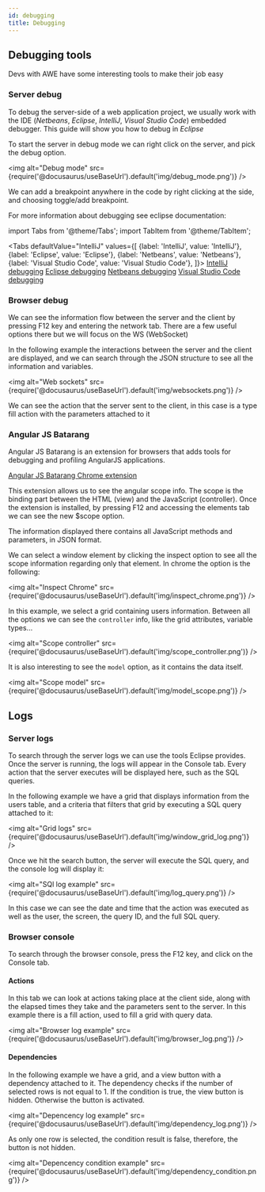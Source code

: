 ```yaml
---
id: debugging
title: Debugging
---
```


## Debugging tools

Devs with AWE have some interesting tools to make their job easy

### Server debug

To debug the server-side of a web application project, we usually work with the IDE (*Netbeans*, *Eclipse*, *IntelliJ*, *Visual Studio Code*) embedded debugger. This guide will show you how to debug in *Eclipse*

To start the server in debug mode we can right click on the server, and pick the debug option.

<img alt="Debug mode" src={require('@docusaurus/useBaseUrl').default('img/debug_mode.png')} />

We can add a breakpoint anywhere in the code by right clicking at the side, and choosing toggle/add breakpoint.

For more information about debugging see eclipse documentation:

import Tabs from '@theme/Tabs';
import TabItem from '@theme/TabItem';

<Tabs
  defaultValue="IntelliJ"
  values={[
    {label: 'IntelliJ', value: 'IntelliJ'},
    {label: 'Eclipse',  value: 'Eclipse'},
    {label: 'Netbeans', value: 'Netbeans'},
    {label: 'Visual Studio Code', value: 'Visual Studio Code'},
  ]}>
  <TabItem value="IntelliJ"><a target="_blank" rel="noopener noreferrer" href="https://www.jetbrains.com/help/idea/debugging-code.html">IntelliJ debugging</a></TabItem>
  <TabItem value="Eclipse"><a target="_blank" rel="noopener noreferrer" href="https://www.eclipse.org/community/eclipse_newsletter/2017/june/article1.php">Eclipse debugging</a></TabItem>
  <TabItem value="Netbeans"><a target="_blank" rel="noopener noreferrer" href="https://netbeans.org/features/java/debugger.html">Netbeans debugging</a></TabItem>
  <TabItem value="Visual Studio Code"><a target="_blank" rel="noopener noreferrer" href="https://code.visualstudio.com/docs/editor/debugging">Visual Studio Code debugging</a></TabItem>
</Tabs>

### Browser debug
We can see the information flow between the server and the client by pressing F12 key and entering the network tab. 
There are a few useful options there but we will focus on the WS (WebSocket) 

In the following example the interactions between the server and the client are displayed, and we can search through the JSON structure to see all the information and variables.

<img alt="Web sockets" src={require('@docusaurus/useBaseUrl').default('img/websockets.png')} />

We can see the action that the server sent to the client, in this case is a type fill action with the parameters attached to it

### Angular JS Batarang
Angular JS Batarang is an extension for browsers that adds tools for debugging and profiling AngularJS applications.

 [Angular JS Batarang Chrome extension](https://chrome.google.com/webstore/detail/angularjs-batarang/ighdmehidhipcmcojjgiloacoafjmpfk)
 
This extension allows us to see the angular scope info. The scope is the binding part between the HTML (view) and the JavaScript (controller).
Once the extension is installed, by pressing F12 and accessing the elements tab we can see the new $scope option.

The information displayed there contains all JavaScript methods and parameters, in JSON format.

We can select a window element by clicking the inspect option to see all the scope information regarding only that element.
In chrome the option is the following:

<img alt="Inspect Chrome" src={require('@docusaurus/useBaseUrl').default('img/inspect_chrome.png')} />

In this example, we select a grid containing users information. Between all the options we can see the `controller` info, like the grid attributes, variable types...

<img alt="Scope controller" src={require('@docusaurus/useBaseUrl').default('img/scope_controller.png')} />

It is also interesting to see the `model` option, as it contains the data itself.

<img alt="Scope model" src={require('@docusaurus/useBaseUrl').default('img/model_scope.png')} />

## Logs

### Server logs
To search through the server logs we can use the tools Eclipse provides. 
Once the server is running, the logs will appear in the Console tab.
Every action that the server executes will be displayed here, such as the SQL queries.

In the following example we have a grid that displays information from the users table, and a criteria that filters that grid by executing a SQL query attached to it:

<img alt="Grid logs" src={require('@docusaurus/useBaseUrl').default('img/window_grid_log.png')} />

Once we hit the search button, the server will execute the SQL query, and the console log will display it:

<img alt="SQl log example" src={require('@docusaurus/useBaseUrl').default('img/log_query.png')} />

In this case we can see the date and time that the action was executed as well as the user, the screen, the query ID, and the full SQL query.

### Browser console

To search through the browser console, press the F12 key, and click on the Console tab.

#### Actions

In this tab we can look at actions taking place at the client side, along with the elapsed times they take and the parameters sent to the server.
In this example there is a fill action, used to fill a grid with query data.

<img alt="Browser log example" src={require('@docusaurus/useBaseUrl').default('img/browser_log.png')} />

#### Dependencies

In the following example we have a grid, and a view button with a dependency attached to it. The dependency checks if the number of selected rows is not equal to 1. If the condition is true, the view button is hidden. Otherwise the button is activated.

<img alt="Depencency log example" src={require('@docusaurus/useBaseUrl').default('img/dependency_log.png')} />

As only one row is selected, the condition result is false, therefore, the button is not hidden.

<img alt="Depencency condition example" src={require('@docusaurus/useBaseUrl').default('img/dependency_condition.png')} />